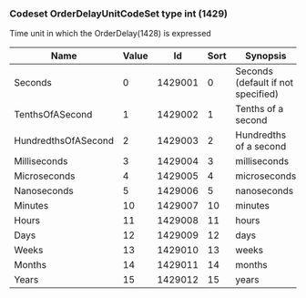 ### Codeset OrderDelayUnitCodeSet type int (1429)

Time unit in which the OrderDelay(1428) is expressed

| Name                | Value | Id      | Sort | Synopsis                           |
|---------------------|-------|---------|------|------------------------------------|
| Seconds             | 0     | 1429001 | 0    | Seconds (default if not specified) |
| TenthsOfASecond     | 1     | 1429002 | 1    | Tenths of a second                 |
| HundredthsOfASecond | 2     | 1429003 | 2    | Hundredths of a second             |
| Milliseconds        | 3     | 1429004 | 3    | milliseconds                       |
| Microseconds        | 4     | 1429005 | 4    | microseconds                       |
| Nanoseconds         | 5     | 1429006 | 5    | nanoseconds                        |
| Minutes             | 10    | 1429007 | 10   | minutes                            |
| Hours               | 11    | 1429008 | 11   | hours                              |
| Days                | 12    | 1429009 | 12   | days                               |
| Weeks               | 13    | 1429010 | 13   | weeks                              |
| Months              | 14    | 1429011 | 14   | months                             |
| Years               | 15    | 1429012 | 15   | years                              |

